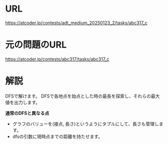 # URL
https://atcoder.jp/contests/adt_medium_20250123_2/tasks/abc317_c

# 元の問題のURL
https://atcoder.jp/contests/abc317/tasks/abc317_c

# 解説
DFSで解けます。
DFSで各地点を始点とした時の最長を探索し、それらの最大値を出力します。

**通常のDFSと異なる点**
- グラフのバリューを(接点, 長さ)というようにタプルにして、長さも管理します。
- dfsの引数に現時点までの距離を持たせます。
